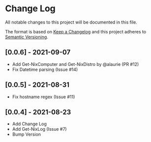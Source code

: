 # Change Log

All notable changes to this project will be documented in this file.

The format is based on [Keep a Changelog](http://keepachangelog.com/)
and this project adheres to [Semantic Versioning](http://semver.org/).

## [0.0.6] - 2021-09-07

- Add Get-NixComputer and Get-NixDistro by @alaurie (PR #12)
- Fix Datetime parsing (Issue #14)

## [0.0.5] - 2021-08-31

- Fix hostname regex (Issue #11)

## [0.0.4] - 2021-08-23

- Add Change Log
- Add Get-NixLog (Issue #7)
- Bump Version
